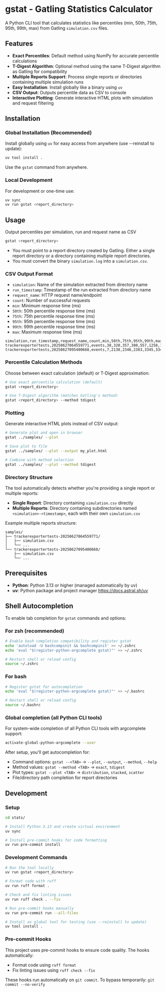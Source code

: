 # gstat - Gatling Statistics Calculator

A Python CLI tool that calculates statistics like percentiles (min, 50th, 75th, 95th, 99th, max)
from Gatling `simulation.csv` files.

## Features

* **Exact Percentiles**: Default method using NumPy for accurate percentile calculations
* **T-Digest Algorithm**: Optional method using the same T-Digest algorithm as Gatling for compatibility
* **Multiple Reports Support**: Process single reports or directories containing multiple simulation runs
* **Easy Installation**: Install globally like a binary using `uv`
* **CSV Output**: Outputs percentile data as CSV to console
* **Interactive Plotting**: Generate interactive HTML plots with simulation and request filtering

## Installation

### Global Installation (Recommended)

Install globally using `uv` for easy access from anywhere (use --reinstall to update):

```bash
uv tool install .
```

Use the `gstat` command from anywhere.

### Local Development

For development or one-time use:

```bash
uv sync
uv run gstat <report_directory>
```

## Usage

Output percentiles per simulation, run and request name as CSV

```bash
gstat <report_directory>
```

* You must point to a report directory created by Gatling. Either a single report directory or a
directory containing multiple report directories.
* You must convert the binary `simulation.log` into a `simulation.csv`.

### CSV Output Format

* `simulation`: Name of the simulation extracted from directory name
* `run_timestamp`: Timestamp of the run extracted from directory name
* `request_name`: HTTP request name/endpoint
* `count`: Number of successful requests
* `min`: Minimum response time (ms)
* `50th`: 50th percentile response time (ms)
* `75th`: 75th percentile response time (ms)
* `95th`: 95th percentile response time (ms)
* `99th`: 99th percentile response time (ms)
* `max`: Maximum response time (ms)

```csv
simulation,run_timestamp,request_name,count,min,50th,75th,95th,99th,max
trackerexportertests,20250627064559771,events,38,320,357,380,557,1258,1258
trackerexportertests,20250627095400668,events,7,2138,2346,2383,3345,3345,3345
```

### Percentile Calculation Methods

Choose between exact calculation (default) or T-Digest approximation:

```bash
# Use exact percentile calculation (default)
gstat <report_directory>

# Use T-Digest algorithm (matches Gatling's method)
gstat <report_directory> --method tdigest
```

### Plotting

Generate interactive HTML plots instead of CSV output:

```bash
# Generate plot and open in browser
gstat ../samples/ --plot

# Save plot to file
gstat ../samples/ --plot --output my_plot.html

# Combine with method selection
gstat ../samples/ --plot --method tdigest
```

### Directory Structure

The tool automatically detects whether you're providing a single report or multiple reports:

* **Single Report**: Directory containing `simulation.csv` directly
* **Multiple Reports**: Directory containing subdirectories named `<simulation>-<timestamp>`, each with their own `simulation.csv`

Example multiple reports structure:
```
samples/
├── trackerexportertests-20250627064559771/
│   ├── simulation.csv
│   └── ...
└── trackerexportertests-20250627095400668/
    ├── simulation.csv
    └── ...
```

## Prerequisites

* **Python**: Python 3.13 or higher (managed automatically by uv)
* **uv**: Python package and project manager https://docs.astral.sh/uv

## Shell Autocompletion

To enable tab completion for `gstat` commands and options:

### For zsh (recommended)

```bash
# Enable bash completion compatibility and register gstat
echo 'autoload -U bashcompinit && bashcompinit' >> ~/.zshrc
echo 'eval "$(register-python-argcomplete gstat)"' >> ~/.zshrc

# Restart shell or reload config
source ~/.zshrc
```

### For bash

```bash
# Register gstat for autocompletion
echo 'eval "$(register-python-argcomplete gstat)"' >> ~/.bashrc

# Restart shell or reload config
source ~/.bashrc
```

### Global completion (all Python CLI tools)

For system-wide completion of all Python CLI tools with argcomplete support:

```bash
activate-global-python-argcomplete --user
```

After setup, you'll get autocompletion for:
* Command options: `gstat --<TAB>` → `--plot`, `--output`, `--method`, `--help`
* Method values: `gstat --method <TAB>` → `exact`, `tdigest`
* Plot types: `gstat --plot <TAB>` → `distribution`, `stacked`, `scatter`
* File/directory path completion for report directories

## Development

### Setup

```bash
cd stats/

# Install Python 3.13 and create virtual environment
uv sync

# Install pre-commit hooks for code formatting
uv run pre-commit install
```

### Development Commands

```bash
# Run the tool locally
uv run gstat <report_directory>

# Format code with ruff
uv run ruff format .

# Check and fix linting issues
uv run ruff check . --fix

# Run pre-commit hooks manually
uv run pre-commit run --all-files

# Install as global tool for testing (use --reinstall to update)
uv tool install .
```

### Pre-commit Hooks

This project uses pre-commit hooks to ensure code quality. The hooks automatically:

* Format code using `ruff format`
* Fix linting issues using `ruff check --fix`

These hooks run automatically on `git commit`. To bypass temporarily: `git commit --no-verify`

